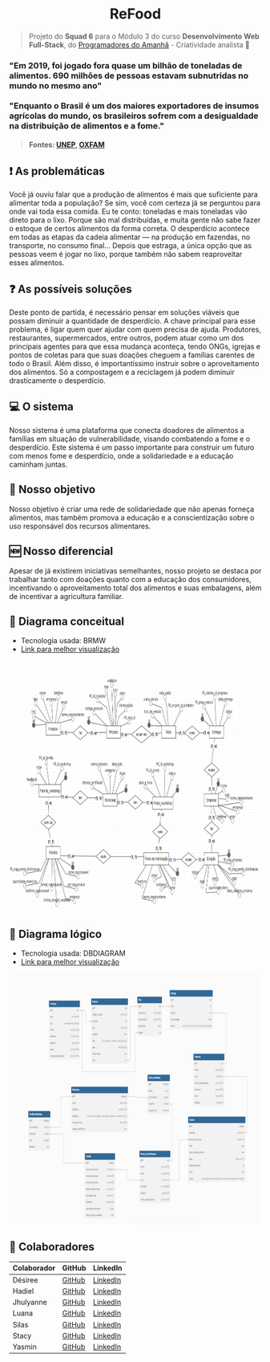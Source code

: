 <h1 align='center'>ReFood</h1>

> Projeto do **Squad 6** para o Módulo 3 do curso **Desenvolvimento Web Full-Stack**, do [Programadores do Amanhã](https://programadoresdoamanha.org.br/pt) - Criatividade analista 🔎
### "Em 2019, foi jogado fora quase um bilhão de toneladas de alimentos. 690 milhões de pessoas estavam subnutridas no mundo no mesmo ano" <br><br> "Enquanto o Brasil é um dos maiores exportadores de insumos agrícolas do mundo, os brasileiros sofrem com a desigualdade na distribuição de alimentos e a fome."<br>
>#### Fontes: [UNEP](https://www.unep.org/pt-br/noticias-e-reportagens/reportagem/como-o-desperdicio-de-alimentos-esta-destruindo-o-planeta), [OXFAM](https://www.oxfam.org.br/blog/desperdicio-de-alimentos-entenda-suas-consequencias/)

## ❗ As problemáticas 
Você já ouviu falar que a produção de alimentos é mais que suficiente para alimentar toda a população? Se sim, você com certeza já se perguntou para onde vai toda essa comida. Eu te conto: toneladas e mais toneladas vão direto para o lixo. Porque são mal distribuídas, e muita gente não sabe fazer o estoque de certos alimentos da forma correta. O desperdício acontece em todas as etapas da cadeia alimentar — na produção em fazendas, no transporte, no consumo final... Depois que estraga, a única opção que as pessoas veem é jogar no lixo, porque também não sabem reaproveitar esses alimentos.

## ❓ As possíveis soluções
Deste ponto de partida, é necessário pensar em soluções viáveis que possam diminuir a quantidade de desperdício. A chave principal para esse problema, é ligar quem quer ajudar com quem precisa de ajuda. Produtores, restaurantes, supermercados, entre outros, podem atuar como um dos principais agentes para que essa mudança aconteça, tendo ONGs, igrejas e pontos de coletas para que suas doações cheguem a famílias carentes de todo o Brasil. Além disso, é importantíssimo instruir sobre o aproveitamento dos alimentos. Só a compostagem e a reciclagem já podem diminuir drasticamente o desperdício.  

## 💻 O sistema
Nosso sistema é uma plataforma que conecta doadores de alimentos a famílias em situação de vulnerabilidade, visando combatendo a fome e o desperdício. Este sistema é um passo importante para construir um futuro com menos fome e desperdício, onde a solidariedade e a educação caminham juntas.  

## 🎯 Nosso objetivo
Nosso objetivo é criar uma rede de solidariedade que não apenas forneça alimentos, mas também promova a educação e a conscientização sobre o uso responsável dos recursos alimentares.

## 🆕 Nosso diferencial
Apesar de já existirem iniciativas semelhantes, nosso projeto se destaca por trabalhar tanto com doações quanto com a educação dos consumidores, incentivando o aproveitamento total dos alimentos e suas embalagens, além de incentivar a agricultura familiar.

## 💭 Diagrama conceitual
- Tecnologia usada: BRMW
- [Link para melhor visualização](https://app.brmodeloweb.com/#!/publicview/67bf1540a68fde8eca2b836e)
<div align="center">
    <img alt="modelo-conceitual" src="assets/diagramas/diagrama-conceitual.png" height="500px" widgh="auto">
</div>

## 💬 Diagrama lógico
- Tecnologia usada: DBDIAGRAM
- [Link para melhor visualização](https://dbdiagram.io/d/projeto-final-m3-67ab75ef263d6cf9a0cb0760)
<div align="center">
    <img alt="modelo-lógico" src="assets/diagramas/diagrama-logico.png" height="500px" widgh="auto">
</div>

## 👥 Colaboradores

| Colaborador  | GitHub | LinkedIn |
|-------------|--------|----------|
| Désiree | [GitHub]() | [LinkedIn]() |
| Hadiel | [GitHub]() | [LinkedIn]() |
| Jhulyanne | [GitHub](https://github.com/jhulyanne) | [LinkedIn](https://www.linkedin.com/in/jhulyanne-oliveira/) |
| Luana | [GitHub]() | [LinkedIn]() |
| Silas | [GitHub](https://github.com/SilasCorreia8) | [LinkedIn](www.linkedin.com/in/silas-correia-leite-da-silva-108726282) |
| Stacy | [GitHub]() | [LinkedIn]() |
| Yasmin | [GitHub]() | [LinkedIn]() |
